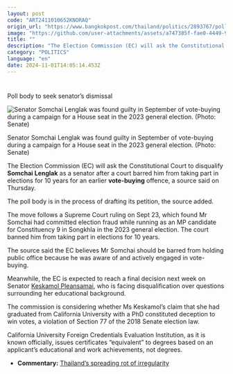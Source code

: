 ```yaml
---
layout: post
code: "ART2411010652KNORAQ"
origin_url: "https://www.bangkokpost.com/thailand/politics/2893767/poll-body-to-seek-senators-dismissal"
image: "https://github.com/user-attachments/assets/a747385f-fae0-4449-93fb-ee4e3b14d70f"
title: ""
description: "The Election Commission (EC) will ask the Constitutional Court to disqualify  Somchai Lenglak  as a senator after a court barred him from taking part in elections for 10 years for an earlier  vote-buying  offence, a source said on Thursday."
category: "POLITICS"
language: "en"
date: 2024-11-01T14:05:14.453Z
---
```


# 

Poll body to seek senator’s dismissal

![Senator Somchai Lenglak was found guilty in September of vote-buying during a campaign for a House seat in the 2023 general election. (Photo: Senate)](https://github.com/user-attachments/assets/187f0cfb-354f-445e-bd71-21771ded3c6d)

Senator Somchai Lenglak was found guilty in September of vote-buying during a campaign for a House seat in the 2023 general election. (Photo: Senate)

The Election Commission (EC) will ask the Constitutional Court to disqualify **Somchai Lenglak** as a senator after a court barred him from taking part in elections for 10 years for an earlier **vote-buying** offence, a source said on Thursday.

The poll body is in the process of drafting its petition, the source added.

The move follows a Supreme Court ruling on Sept 23, which found Mr Somchai had committed election fraud while running as an MP candidate for Constituency 9 in Songkhla in the 2023 general election. The court banned him from taking part in elections for 10 years.

The source said the EC believes Mr Somchai should be barred from holding public office because he was aware of and actively engaged in vote-buying.

Meanwhile, the EC is expected to reach a final decision next week on Senator [Keskamol Pleansamai](https://www.bangkokpost.com/thailand/general/2832577/keskamol-will-not-quit-senate-lawyer), who is facing disqualification over questions surrounding her educational background.

The commission is considering whether Ms Keskamol’s claim that she had graduated from California University with a PhD constituted deception to win votes, a violation of Section 77 of the 2018 Senate election law.

California University Foreign Credentials Evaluation Institution, as it is known officially, issues certificates “equivalent” to degrees based on an applicant’s educational and work achievements, not degrees.

*   **Commentary:** [Thailand’s spreading rot of irregularity](https://www.bangkokpost.com/opinion/opinion/2831733/thailands-spreading-rot-of-irregularity)